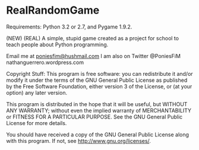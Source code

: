 RealRandomGame
==============

Requirements:
Python 3.2 or 2.7, and Pygame 1.9.2.

(NEW) (REAL) A simple, stupid game created as a project for school to teach people about Python programming.

Email me at poniesfim@hushmail.com
I am also on Twitter @PoniesFiM
nathanguerrero.wordpress.com

Copyright Stuff:
This program is free software: you can redistribute it and/or modify it under the terms of the GNU General Public License as published by the Free Software Foundation, either version 3 of the License, or (at your option) any later version.

This program is distributed in the hope that it will be useful, but WITHOUT ANY WARRANTY; without even the implied warranty of MERCHANTABILITY or FITNESS FOR A PARTICULAR PURPOSE.  See the GNU General Public License for more details.

You should have received a copy of the GNU General Public License along with this program.  If not, see <http://www.gnu.org/licenses/>.
